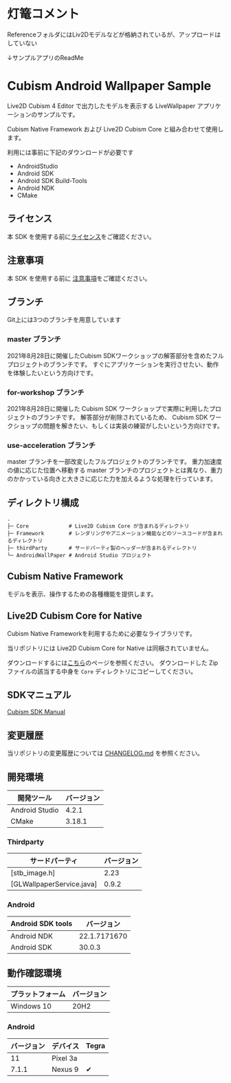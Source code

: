 # 灯篭コメント
ReferenceフォルダにはLiv2Dモデルなどが格納されているが、アップロードはしていない

↓サンプルアプリのReadMe
# Cubism Android Wallpaper Sample

Live2D Cubism 4 Editor で出力したモデルを表示する LiveWallpaper アプリケーションのサンプルです。

Cubism Native Framework および Live2D Cubism Core と組み合わせて使用します。

利用には事前に下記のダウンロードが必要です

* AndroidStudio
* Android SDK
* Android SDK Build-Tools
* Android NDK
* CMake


## ライセンス

本 SDK を使用する前に[ライセンス](LICENSE.md)をご確認ください。


## 注意事項

本 SDK を使用する前に [注意事項](NOTICE.md)をご確認ください。


## ブランチ
Git上には3つのブランチを用意しています

### master ブランチ
2021年8月28日に開催したCubism SDKワークショップの解答部分を含めたフルプロジェクトのブランチです。
すぐにアプリケーションを実行させたい、動作を体験したいという方向けです。

### for-workshop ブランチ
2021年8月28日に開催した Cubism SDK ワークショップで実際に利用したプロジェクトのブランチです。
解答部分が削除されているため、 Cubism SDK ワークショップの問題を解きたい、もしくは実装の練習がしたいという方向けです。

### use-acceleration ブランチ
master ブランチを一部改変したフルプロジェクトのブランチです。
重力加速度の値に応じた位置へ移動する master ブランチのプロジェクトとは異なり、重力のかかっている向きと大きさに応じた力を加えるような処理を行っています。


## ディレクトリ構成

```
.
├─ Core             # Live2D Cubism Core が含まれるディレクトリ
├─ Framework        # レンダリングやアニメーション機能などのソースコードが含まれるディレクトリ
├─ thirdParty       # サードパーティ製のヘッダーが含まれるディレクトリ
└─ AndroidWallPaper # Android Studio プロジェクト
```


## Cubism Native Framework

モデルを表示、操作するための各種機能を提供します。


## Live2D Cubism Core for Native

Cubism Native Frameworkを利用するために必要なライブラリです。

当リポジトリには Live2D Cubism Core for Native は同梱されていません。

ダウンロードするには[こちら](https://www.live2d.com/download/cubism-sdk/download-native/)のページを参照ください。
ダウンロードした Zip ファイルの該当する中身を `Core` ディレクトリにコピーしてください。


## SDKマニュアル

[Cubism SDK Manual](https://docs.live2d.com/cubism-sdk-manual/top/)


## 変更履歴

当リポジトリの変更履歴については [CHANGELOG.md](CHANGELOG.md) を参照ください。


## 開発環境

| 開発ツール | バージョン |
| --- | --- |
| Android Studio | 4.2.1 |
| CMake | 3.18.1 |

### Thirdparty

| サードパーティ | バージョン |
| -------------- | ---------- |
| [stb_image.h]  | 2.23       |
| [GLWallpaperService.java]  | 0.9.2       |

### Android

| Android SDK tools | バージョン |
| --- | --- |
| Android NDK | 22.1.7171670 |
| Android SDK | 30.0.3 |


## 動作確認環境

| プラットフォーム | バージョン |
| --- | --- |
| Windows 10 | 20H2 |

### Android

| バージョン | デバイス | Tegra |
| --- | --- | --- |
| 11 | Pixel 3a | |
| 7.1.1 | Nexus 9 | ✔︎ |
